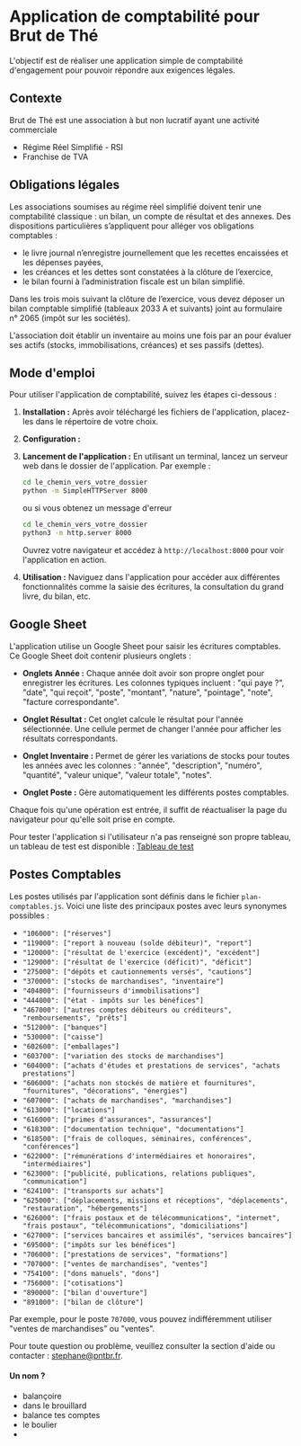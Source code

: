 # Application de comptabilité pour Brut de Thé

L'objectif est de réaliser une application simple de comptabilité d'engagement pour pouvoir répondre aux exigences légales.

## Contexte

Brut de Thé est une association à but non lucratif ayant une activité commerciale

- Régime Réel Simplifié - RSI
- Franchise de TVA

## Obligations légales

Les associations soumises au régime réel simplifié doivent tenir une comptabilité classique : un bilan, un compte de résultat et des annexes. Des dispositions particulières s’appliquent pour alléger vos obligations comptables :

- le livre journal n’enregistre journellement que les recettes encaissées et les dépenses payées,
- les créances et les dettes sont constatées à la clôture de l’exercice,
- le bilan fourni à l’administration fiscale est un bilan simplifié.

Dans les trois mois suivant la clôture de l’exercice, vous devez déposer un bilan comptable simplifié (tableaux 2033 A et suivants) joint au formulaire n° 2065 (impôt sur les sociétés).

L'association doit établir un inventaire au moins une fois par an pour évaluer ses actifs (stocks, immobilisations, créances) et ses passifs (dettes).

## Mode d'emploi

Pour utiliser l'application de comptabilité, suivez les étapes ci-dessous :

1. **Installation :** Après avoir téléchargé les fichiers de l'application, placez-les dans le répertoire de votre choix.

2. **Configuration :**
3. **Lancement de l'application :** En utilisant un terminal, lancez un serveur web dans le dossier de l'application. Par exemple :

   ```sh
   cd le_chemin_vers_votre_dossier
   python -m SimpleHTTPServer 8000
   ```

   ou si vous obtenez un message d'erreur

   ```sh
   cd le_chemin_vers_votre_dossier
   python3 -m http.server 8000
   ```

   Ouvrez votre navigateur et accédez à `http://localhost:8000` pour voir l'application en action.

4. **Utilisation :** Naviguez dans l'application pour accéder aux différentes fonctionnalités comme la saisie des écritures, la consultation du grand livre, du bilan, etc.

## Google Sheet

L'application utilise un Google Sheet pour saisir les écritures comptables. Ce Google Sheet doit contenir plusieurs onglets :

- **Onglets Année :** Chaque année doit avoir son propre onglet pour enregistrer les écritures. Les colonnes typiques incluent : "qui paye ?", "date", "qui reçoit", "poste", "montant", "nature", "pointage", "note", "facture correspondante".
- **Onglet Résultat :** Cet onglet calcule le résultat pour l'année sélectionnée. Une cellule permet de changer l'année pour afficher les résultats correspondants.

- **Onglet Inventaire :** Permet de gérer les variations de stocks pour toutes les années avec les colonnes : "année", "description", "numéro", "quantité", "valeur unique", "valeur totale", "notes".

- **Onglet Poste :** Gère automatiquement les différents postes comptables.

Chaque fois qu'une opération est entrée, il suffit de réactualiser la page du navigateur pour qu'elle soit prise en compte.

Pour tester l'application si l'utilisateur n'a pas renseigné son propre tableau, un tableau de test est disponible :
[Tableau de test](https://docs.google.com/spreadsheets/d/1EjBuZN2Brq9x1UoLKqCcipUxZRoG5gSFHu0eoXpy0oY/edit?gid=929320585#gid=929320585)

## Postes Comptables

Les postes utilisés par l'application sont définis dans le fichier `plan-comptables.js`. Voici une liste des principaux postes avec leurs synonymes possibles :

- `"106000": ["réserves"]`
- `"119000": ["report à nouveau (solde débiteur)", "report"]`
- `"120000": ["résultat de l'exercice (excédent)", "excédent"]`
- `"129000": ["résultat de l'exercice (déficit)", "déficit"]`
- `"275000": ["dépôts et cautionnements versés", "cautions"]`
- `"370000": ["stocks de marchandises", "inventaire"]`
- `"404000": ["fournisseurs d'immobilisations"]`
- `"444000": ["état - impôts sur les bénéfices"]`
- `"467000": ["autres comptes débiteurs ou créditeurs", "remboursements", "prêts"]`
- `"512000": ["banques"]`
- `"530000": ["caisse"]`
- `"602600": ["emballages"]`
- `"603700": ["variation des stocks de marchandises"]`
- `"604000": ["achats d'études et prestations de services", "achats prestations"]`
- `"606000": ["achats non stockés de matière et fournitures", "fournitures", "décorations", "énergies"]`
- `"607000": ["achats de marchandises", "marchandises"]`
- `"613000": ["locations"]`
- `"616000": ["primes d'assurances", "assurances"]`
- `"618300": ["documentation technique", "documentations"]`
- `"618500": ["frais de colloques, séminaires, conférences", "conférences"]`
- `"622000": ["rémunérations d'intermédiaires et honoraires", "intermédiaires"]`
- `"623000": ["publicité, publications, relations publiques", "communication"]`
- `"624100": ["transports sur achats"]`
- `"625000": ["déplacements, missions et réceptions", "déplacements", "restauration", "hébergements"]`
- `"626000": ["frais postaux et de télécommunications", "internet", "frais postaux", "télécommunications", "domiciliations"]`
- `"627000": ["services bancaires et assimilés", "services bancaires"]`
- `"695000": ["impôts sur les bénéfices"]`
- `"706000": ["prestations de services", "formations"]`
- `"707000": ["ventes de marchandises", "ventes"]`
- `"754100": ["dons manuels", "dons"]`
- `"756000": ["cotisations"]`
- `"890000": ["bilan d'ouverture"]`
- `"891000": ["bilan de clôture"]`

Par exemple, pour le poste `707000`, vous pouvez indifféremment utiliser "ventes de marchandises" ou "ventes".

Pour toute question ou problème, veuillez consulter la section d'aide ou contacter : stephane@pntbr.fr.

#### Un nom ?

- balançoire
- dans le brouillard
- balance tes comptes
- le boulier
-
